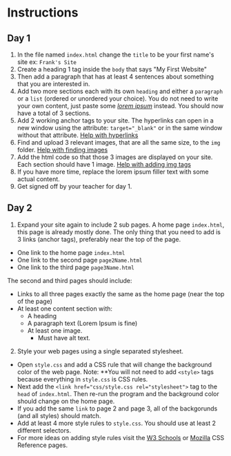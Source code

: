 # Instructions  

## Day 1 

1. In the file named `index.html` change the `title` to be your first name's site
    ex: `Frank's Site`
2. Create a heading 1 tag inside the `body` that says "My First Website"
3. Then add a paragraph that has at least 4 sentences about something that you are interested in.
4. Add two more sections each with its own `heading` and either a `paragraph` or a `list` (ordered or unordered your choice). You do not need to write your own content, just paste some [*lorem ipsum*](https://lipsum.com) instead. You should now have a total of 3 sections.
5. Add 2 working anchor tags to your site. The hyperlinks can open in a new window using the attribute: `target="_blank"` or in the same window without that attribute. [Help with hyperlinks](https://www.youtube.com/watch?v=F0Wt5ECAyHM)
6. Find and upload 3 relevant images, that are all the same size, to the `img` folder. [Help with finding images](https://www.youtube.com/watch?v=nTjb_UQa8G8) 
7. Add the html code so that those 3 images are displayed on your site. Each section should have 1 image. [Help with adding img tags](https://www.youtube.com/watch?v=rxems65kg8Y)
8. If you have more time, replace the lorem ipsum filler text with some actual content.
9. Get signed off by your teacher for day 1.

## Day 2 
1. Expand your site again to include 2 sub pages. A home page `index.html`, this page is already mostly done. The only thing that you need to add is 3 links (anchor tags), preferably near the top of the page.

- One link to the home page `index.html`
- One link to the second page `page2Name.html`
- One link to the third page `page3Name.html`

The second and third pages should include:

- Links to all three pages exactly the same as the home page (near the top of the page)
- At least one content section with:
    - A heading
    - A paragraph text (Lorem Ipsum is fine)
    - At least one image.
        - Must have alt text.

2. Style your web pages using a single separated stylesheet.

- Open `style.css` and add a CSS rule that will change the background color of the web page. Note: **You will not need to add `<style>` tags because everything in `style.css` is CSS rules.
- Next add the `<link href="css/style.css rel="stylesheet">` tag to the `head` of `index.html`. Then re-run the program and the background color should change on the home page.
- If you add the same `link` to page 2 and page 3, all of the backgorunds (and all styles) should match.
- Add at least 4 more style rules to `style.css`. You should use at least 2 different selectors.
- For more ideas on adding style rules visit the [W3 Schools](https://www.w3schools.com/css/css_syntax.asp) 
 or [Mozilla](https://developer.mozilla.org/en-US/docs/Web/CSS/) CSS Reference pages.
